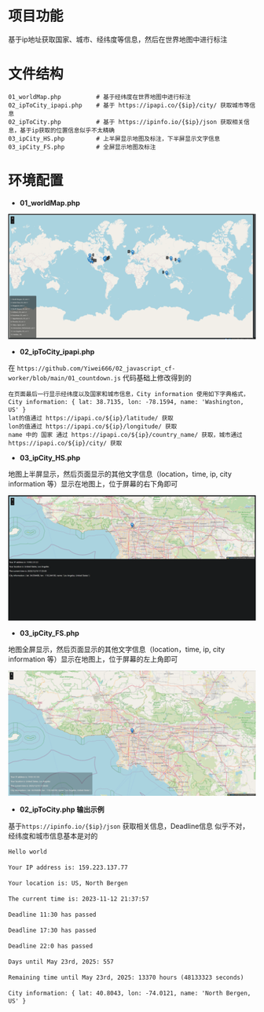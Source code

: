 # 项目功能

基于ip地址获取国家、城市、经纬度等信息，然后在世界地图中进行标注

# 文件结构

```
01_worldMap.php          # 基于经纬度在世界地图中进行标注
02_ipToCity_ipapi.php    # 基于 https://ipapi.co/{$ip}/city/ 获取城市等信息
02_ipToCity.php          # 基于 https://ipinfo.io/{$ip}/json 获取相关信息，基于ip获取的位置信息似乎不太精确
03_ipCity_HS.php         # 上半屏显示地图及标注，下半屏显示文字信息
03_ipCity_FS.php         # 全屏显示地图及标注
```




# 环境配置

- **01_worldMap.php**

<p align="center">
  <img src="image/map3.png" alt="Image Description" width="800">
</p>


- **02_ipToCity_ipapi.php**

在 `https://github.com/Yiwei666/02_javascript_cf-worker/blob/main/01_countdown.js` 代码基础上修改得到的

```
在页面最后一行显示经纬度以及国家和城市信息，City information 使用如下字典格式，
City information: { lat: 38.7135, lon: -78.1594, name: 'Washington, US' }
lat的值通过 https://ipapi.co/${ip}/latitude/ 获取
lon的值通过 https://ipapi.co/${ip}/longitude/ 获取
name 中的 国家 通过 https://ipapi.co/${ip}/country_name/ 获取，城市通过 https://ipapi.co/${ip}/city/ 获取
```

- **03_ipCity_HS.php**

地图上半屏显示，然后页面显示的其他文字信息（location，time, ip, city information 等）显示在地图上，位于屏幕的右下角即可

<p align="center">
  <img src="image/map1.png" alt="Image Description" width="800">
</p>



- **03_ipCity_FS.php**

地图全屏显示，然后页面显示的其他文字信息（location，time, ip, city information 等）显示在地图上，位于屏幕的左上角即可

<p align="center">
  <img src="image/map2.png" alt="Image Description" width="800">
</p>



- **02_ipToCity.php 输出示例**

基于`https://ipinfo.io/{$ip}/json` 获取相关信息，Deadline信息 似乎不对，经纬度和城市信息基本是对的

```
Hello world

Your IP address is: 159.223.137.77

Your location is: US, North Bergen

The current time is: 2023-11-12 21:37:57

Deadline 11:30 has passed

Deadline 17:30 has passed

Deadline 22:0 has passed

Days until May 23rd, 2025: 557

Remaining time until May 23rd, 2025: 13370 hours (48133323 seconds)

City information: { lat: 40.8043, lon: -74.0121, name: 'North Bergen, US' }
```
